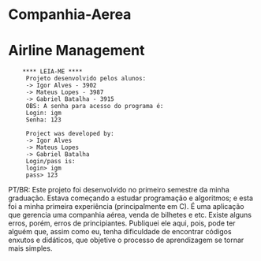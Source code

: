 # Companhia-Aerea
# Airline Management
~~~~~~~~~~~~~~~~~~~~~~~~~~~~~~~~~~~~~~~~~~~~~~~~~~~~~~~~~
    **** LEIA-ME ****
     Projeto desenvolvido pelos alunos:
     -> Igor Alves - 3902
     -> Mateus Lopes - 3987
     -> Gabriel Batalha - 3915
     OBS: A senha para acesso do programa é:
     Login: igm
     Senha: 123
     
     Project was developed by:
     -> Igor Alves
     -> Mateus Lopes
     -> Gabriel Batalha
     Login/pass is:
     login> igm
     pass> 123
~~~~~~~~~~~~~~~~~~~~~~~~~~~~~~~~~~~~~~~~~~~~~~~~~~~~~~~~~
PT/BR:
Este projeto foi desenvolvido no primeiro semestre da minha graduação. Estava começando a estudar programação e algoritmos; e esta foi a minha primeira experiência (principalmente em C). É uma aplicação que gerencia uma companhia aérea, venda de bilhetes e etc. Existe alguns erros, porém, erros de principiantes. Publiquei ele aqui, pois, pode ter alguém que, assim como eu, tenha dificuldade de encontrar códigos enxutos e didáticos, que objetive o processo de aprendizagem se tornar mais simples.
